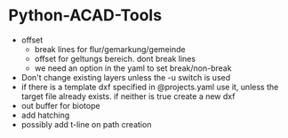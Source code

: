 # Python-ACAD-Tools

- offset
    - break lines for flur/gemarkung/gemeinde
    - offset for geltungs bereich. dont break lines
    - we need an option in the yaml to set break/non-break
- Don't change existing layers unless the -u switch is used
- if there is a template dxf specified in @projects.yaml use it, unless the target file already exists. if neither is true create a new dxf
- out buffer for biotope
- add hatching
- possibly add t-line on path creation
